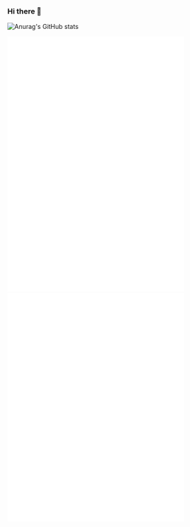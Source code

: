 ### Hi there 👋

![Anurag's GitHub stats](https://github-readme-stats.vercel.app/api?username=yuchenii&show_icons=true&theme=vue-dark&count_private=true)

<img alt="🌱" width="400px" algin="left" src="https://github.com/yuchenii/yuchenii/blob/main/github-metrics.svg"><img alt="🌱" width="400px" algin="right" src="https://github.com/yuchenii/yuchenii/blob/main/github-metrics-additional.svg">



<!-- ![Metrics](https://github.com/yuchenii/yuchenii/blob/main/github-metrics.svg)
![Metrics-aditional](https://github.com/yuchenii/yuchenii/blob/main/github-metrics-additional.svg) -->


<!--
[![Anurag's GitHub stats](https://github-readme-stats.vercel.app/api?username=yuchenii&show_icons=true&theme=tokyonight&count_private=true)](https://github.com/anuraghazra/github-readme-stats)
[![Top Langs](https://github-readme-stats.vercel.app/api/top-langs/?username=yuchenii&theme=tokyonight&layout=compact)](https://github.com/anuraghazra/github-readme-stats)
-->

<!--
**yuchenii/yuchenii** is a ✨ _special_ ✨ repository because its `README.md` (this file) appears on your GitHub profile.
Here are some ideas to get you started:
- 🔭 I’m currently working on ...
- 🌱 I’m currently learning ...
- 👯 I’m looking to collaborate on ...
- 🤔 I’m looking for help with ...
- 💬 Ask me about ...
- 📫 How to reach me: ...
- 😄 Pronouns: ...
- ⚡ Fun fact: ...
-->
